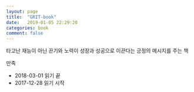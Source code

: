 ```yaml
---
layout: page
title:  "GRIT-book"
date:   2019-01-05 22:29:20
categories: book
comment: false
---
```


타고난 재능이 아닌 끈기와 노력이 성장과 성공으로 이끈다는 긍정의 메시지를 주는 책

만족

- 2018-03-01 읽기 끝
- 2017-12-28 읽기 시작

